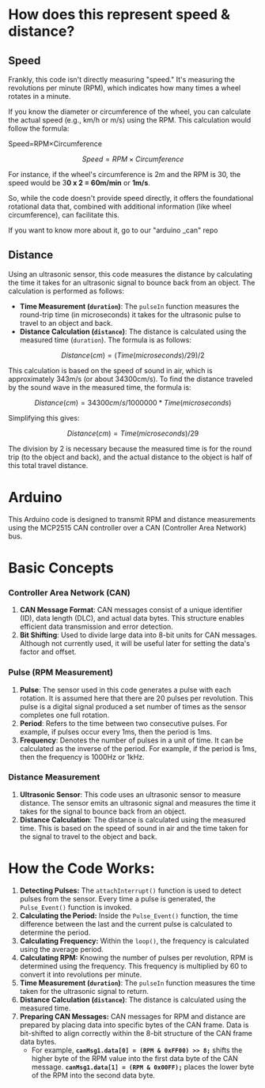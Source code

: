 # How does this represent speed & distance?

## Speed

Frankly, this code isn't directly measuring "speed." It's measuring the revolutions per minute (RPM), which indicates how many times a wheel rotates in a minute.

If you know the diameter or circumference of the wheel, you can calculate the actual speed (e.g., km/h or m/s) using the RPM. This calculation would follow the formula:

Speed=RPM×Circumference

$$
Speed = RPM \times Circumference
$$

For instance, if the wheel's circumference is 2m and the RPM is 30, the speed would be 3**0 x 2 = 60m/min** or **1m/s**.

So, while the code doesn't provide speed directly, it offers the foundational rotational data that, combined with additional information (like wheel circumference), can facilitate this.

If you want to know more about it, go to our "arduino _can" repo

## Distance

Using an ultrasonic sensor, this code measures the distance by calculating the time it takes for an ultrasonic signal to bounce back from an object. The calculation is performed as follows:

- **Time Measurement (`duration`)**: The `pulseIn` function measures the round-trip time (in microseconds) it takes for the ultrasonic pulse to travel to an object and back.
- **Distance Calculation (`distance`)**: The distance is calculated using the measured time (`duration`). The formula is as follows:

$$
Distance (cm) = (Time (microseconds) / 29) / 2 
$$
    
This calculation is based on the speed of sound in air, which is approximately 343m/s (or about 34300cm/s). To find the distance traveled by the sound wave in the measured time, the formula is:
    
$$
Distance (cm) = 34300 cm/s / 1000000 * Time (microseconds)
$$
    
Simplifying this gives:
    
$$
Distance (cm) = Time (microseconds) / 29
$$
    
The division by 2 is necessary because the measured time is for the round trip (to the object and back), and the actual distance to the object is half of this total travel distance.
    

# Arduino

This Arduino code is designed to transmit RPM and distance measurements using the MCP2515 CAN controller over a CAN (Controller Area Network) bus.

# **Basic Concepts**


### **Controller Area Network (CAN)**

1. **CAN Message Format**: CAN messages consist of a unique identifier (ID), data length (DLC), and actual data bytes. This structure enables efficient data transmission and error detection.
2. **Bit Shifting**: Used to divide large data into 8-bit units for CAN messages. Although not currently used, it will be useful later for setting the data's factor and offset.

### **Pulse (RPM Measurement)**

1. **Pulse**: The sensor used in this code generates a pulse with each rotation. It is assumed here that there are 20 pulses per revolution. This pulse is a digital signal produced a set number of times as the sensor completes one full rotation.
2. **Period**: Refers to the time between two consecutive pulses. For example, if pulses occur every 1ms, then the period is 1ms.
3. **Frequency**: Denotes the number of pulses in a unit of time. It can be calculated as the inverse of the period. For example, if the period is 1ms, then the frequency is 1000Hz or 1kHz.

### Distance Measurement

1. **Ultrasonic Sensor**: This code uses an ultrasonic sensor to measure distance. The sensor emits an ultrasonic signal and measures the time it takes for the signal to bounce back from an object.
2. **Distance Calculation**: The distance is calculated using the measured time. This is based on the speed of sound in air and the time taken for the signal to travel to the object and back.

# **How the Code Works:**

1. **Detecting Pulses:** The `attachInterrupt()` function is used to detect pulses from the sensor. Every time a pulse is generated, the `Pulse_Event()` function is invoked.
2. **Calculating the Period:** Inside the `Pulse_Event()` function, the time difference between the last and the current pulse is calculated to determine the period.
3. **Calculating Frequency:** Within the `loop()`, the frequency is calculated using the average period.
4. **Calculating RPM:** Knowing the number of pulses per revolution, RPM is determined using the frequency. This frequency is multiplied by 60 to convert it into revolutions per minute.
5. **Time Measurement (`duration`)**: The `pulseIn` function measures the time taken for the ultrasonic signal to return.
6. **Distance Calculation (`distance`)**: The distance is calculated using the measured time.
7. **Preparing CAN Messages:** CAN messages for RPM and distance are prepared by placing data into specific bytes of the CAN frame. Data is bit-shifted to align correctly within the 8-bit structure of the CAN frame data bytes.
    - For example, **`canMsg1.data[0] = (RPM & 0xFF00) >> 8;`** shifts the higher byte of the RPM value into the first data byte of the CAN message. **`canMsg1.data[1] = (RPM & 0x00FF);`** places the lower byte of the RPM into the second data byte.
